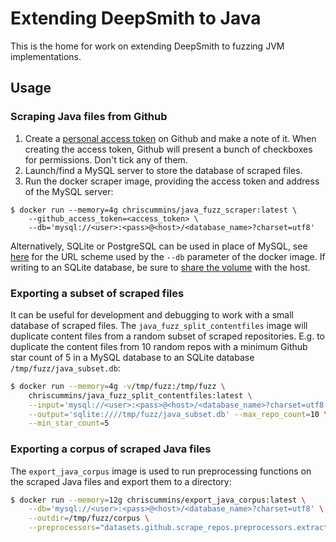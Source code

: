 # Extending DeepSmith to Java

This is the home for work on extending DeepSmith to fuzzing JVM implementations.

## Usage

### Scraping Java files from Github

1. Create a [personal access token](https://github.com/settings/tokens) on 
   Github and make a note of it. When creating the access token, Github will
   present a bunch of checkboxes for permissions. Don't tick any of them.
2. Launch/find a MySQL server to store the database of scraped files.
3. Run the docker scraper image, providing the access token and address of the 
   MySQL server:
```
$ docker run --memory=4g chriscummins/java_fuzz_scraper:latest \
    --github_access_token=<access_token> \
    --db='mysql://<user>:<pass>@<host>/<database_name>?charset=utf8'
```

Alternatively, SQLite or PostgreSQL can be used in place of MySQL, see [here](https://github.com/ChrisCummins/phd/blob/1217c228cb9c0c37e3b85670052d9ca51cd74a2b/labm8/sqlutil.py#L89-L115) for the URL scheme used by the `--db` parameter of the docker image. If writing to an SQLite database, be sure to [share the volume](https://docs.docker.com/storage/volumes/#choose-the--v-or---mount-flag) with the host.


### Exporting a subset of scraped files

It can be useful for development and debugging to work with a small database of
scraped files. The `java_fuzz_split_contentfiles` image will duplicate
content files from a random subset of scraped repositories. E.g. to duplicate 
the content files from 10 random repos with a minimum Github star count of 5 
in a MySQL database to an SQLite database `/tmp/fuzz/java_subset.db`:

```sh
$ docker run --memory=4g -v/tmp/fuzz:/tmp/fuzz \
    chriscummins/java_fuzz_split_contentfiles:latest \
    --input='mysql://<user>:<pass>@<host>/<database_name>?charset=utf8' \
    --output='sqlite:////tmp/fuzz/java_subset.db' --max_repo_count=10 \
    --min_star_count=5
```

### Exporting a corpus of scraped Java files

The `export_java_corpus` image is used to run preprocessing functions on the
scraped Java files and export them to a directory:

```sh
$ docker run --memory=12g chriscummins/export_java_corpus:latest \
    --db='mysql://<user>:<pass>@<host>/<database_name>?charset=utf8' \
    --outdir=/tmp/fuzz/corpus \
    --preprocessors="datasets.github.scrape_repos.preprocessors.extractors:JavaStaticMethods"
```
